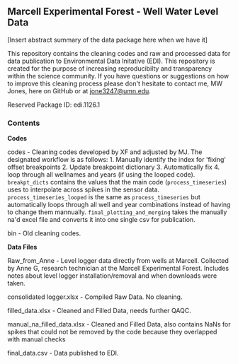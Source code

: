 ## Marcell Experimental Forest - Well Water Level Data

[Insert abstract summary of the data package here when we have it]

This repository contains the cleaning codes and raw and processed data for data publication to Environmental Data Initative (EDI). This repository is created for the purpose of increasing reproducibilty and transparency within the science community. If you have questions or suggestions on how to improve this cleaning process please don't hesitate to contact me, MW Jones, here on GitHub or at jone3247@umn.edu. 

Reserved Package ID: edi.1126.1

### Contents

**Codes**

codes - Cleaning codes developed by XF and adjusted by MJ. The designated workflow is as follows:  1. Manually identify the index for 'fixing' offset breakpoints 2. Update breakpoint dictionary 3. Automatically fix 4. loop through all wellnames and years (if using the looped code). `breakpt_dicts` contains the values that the main code (`process_timeseries`) uses to interpolate across spikes in the sensor data. `process_timeseries_looped` is the same as `process_timeseries` but automatically loops through all well and year combinations instead of having to change them mannually. `final_plotting_and_merging` takes the manually na'd excel file and converts it into one single csv for publication. 

bin - Old cleaning codes. 

**Data Files**

Raw_from_Anne - Level logger data directly from wells at Marcell. Collected by Anne G, research technician at the Marcell Experimental Forest. Includes notes about level logger installation/removal and when downloads were taken. 

consolidated logger.xlsx - Compiled Raw Data. No cleaning.

filled_data.xlsx - Cleaned and Filled Data, needs further QAQC. 

manual_na_filled_data.xlsx - Cleaned and Filled Data, also contains NaNs for spikes that could not be removed by the code because they overlapped with manual checks

final_data.csv - Data published to EDI. 
